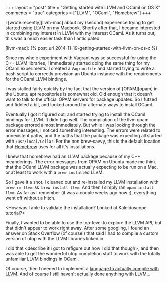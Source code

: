 +++
layout = "post"
title = "Getting started with LLVM and OCaml on OS X"
comments = "true"
categories = ["LLVM", "OCaml", "Homebrew"]
+++

I [wrote recently][llvm-mac] about my (second) experience trying to
get started using LLVM on my Macbook. Shortly after that, I became
interested in combining my interest in LLVM with my interest OCaml. As
it turns out, this was a much easier task than I anticipated.

[llvm-mac]: {% post_url 2014-11-19-getting-started-with-llvm-on-os-x %}

<!--more-->

Since my whole experiment with Vagrant was so successful for using
the C++ LLVM libraries, I immediately started doing the same thing for
my OCaml experiments. I created a `Vagrantfile` and started trying to
write a bash script to correctly provision an Ubuntu instance with the
requirements for the OCaml LLVM bindings.

I was stalled fairly quickly by the fact that the version of
[OPAM][opam] in the Ubuntu apt repositories is somewhat old.  Old
enough that it doesn't want to talk to the official OPAM servers for
package updates. So I futzed and fiddled a bit, and looked around for
alternate ways to install OCaml.

Eventually I got it figured out, and started trying to install the
OCaml bindings for LLVM. It didn't go well. The compilation of the
llvm opam package errored almost immediately. But while I was looking
through the error messages, I noticed something interesting. The
errors were related to nonexistent paths, and the paths that the
package was expecting all started with `/usr/local/Cellar`. For the
non brew-savvy, this is the default location that [Homebrew][brew]
uses for all it's installations.

[brew]: http://brew.sh/

I knew that homebrew had an LLVM package because of my C++
meanderings. The error messages from OPAM on Ubuntu made me think that
the OCaml LLVM package was actually expecting to be run on a Mac, or
at least to work with a `brew install`ed LLVM.

So I gave it a shot. I cleaned out and re-installed my LLVM installation
with `brew rm llvm && brew install llvm`. And then I simply ran `opam
install llvm`. As far as I remember (it was a couple weeks ago now ;),
everything went off without a hitch.

<How was I able to validate the installation? Looked at Kaleidoscope
tutorial?>

Finally, I wanted to be able to use the top-level to explore the LLVM
API, but that didn't appear to work right away. After some googling, I
found an answer on Stack Overflow (of course!) that said I had to
compile a custom version of utop with the LLVM libraries linked in.

I did that <describe it!! got to refigure out how I did that though>,
and then was able to get the wonderful utop completion stuff to work
with the totally unfamiliar LLVM bindings in OCaml.

Of course, then I needed to implement a [language to actually compile
with LLVM][ocaml-postfix]. And of course I still haven't actually done
anything with LLVM...

[ocaml-postfix]: https://github.com/RadicalZephyr/postfix-ocaml

